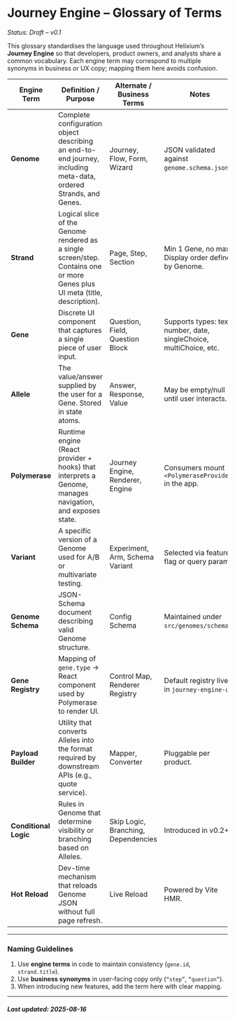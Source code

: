 # Journey Engine – Glossary of Terms

*Status: Draft – v0.1*

This glossary standardises the language used throughout Helixium’s **Journey Engine** so that developers, product owners, and analysts share a common vocabulary.  Each engine term may correspond to multiple synonyms in business or UX copy; mapping them here avoids confusion.

| Engine Term | Definition / Purpose | Alternate / Business Terms | Notes |
|-------------|---------------------|----------------------------|-------|
| **Genome** | Complete configuration object describing an end-to-end journey, including meta-data, ordered Strands, and Genes. | Journey, Flow, Form, Wizard | JSON validated against `genome.schema.json`. |
| **Strand** | Logical slice of the Genome rendered as a single screen/step. Contains one or more Genes plus UI meta (title, description). | Page, Step, Section | Min 1 Gene, no max. Display order defined by Genome. |
| **Gene** | Discrete UI component that captures a single piece of user input. | Question, Field, Question Block | Supports types: text, number, date, singleChoice, multiChoice, etc. |
| **Allele** | The value/answer supplied by the user for a Gene. Stored in state atoms. | Answer, Response, Value | May be empty/null until user interacts. |
| **Polymerase** | Runtime engine (React provider + hooks) that interprets a Genome, manages navigation, and exposes state. | Journey Engine, Renderer, Engine | Consumers mount `<PolymeraseProvider>` in the app. |
| **Variant** | A specific version of a Genome used for A/B or multivariate testing. | Experiment, Arm, Schema Variant | Selected via feature flag or query param. |
| **Genome Schema** | JSON-Schema document describing valid Genome structure. | Config Schema | Maintained under `src/genomes/schema/`. |
| **Gene Registry** | Mapping of `gene.type` → React component used by Polymerase to render UI. | Control Map, Renderer Registry | Default registry lives in `journey-engine-ui`. |
| **Payload Builder** | Utility that converts Alleles into the format required by downstream APIs (e.g., quote service). | Mapper, Converter | Pluggable per product. |
| **Conditional Logic** | Rules in Genome that determine visibility or branching based on Alleles. | Skip Logic, Branching, Dependencies | Introduced in v0.2+. |
| **Hot Reload** | Dev-time mechanism that reloads Genome JSON without full page refresh. | Live Reload | Powered by Vite HMR. |

---

### Naming Guidelines

1. Use **engine terms** in code to maintain consistency (`gene.id`, `strand.title`).  
2. Use **business synonyms** in user-facing copy only (`“step”`, `“question”`).  
3. When introducing new features, add the term here with clear mapping.

---

##### Last updated: 2025-08-16